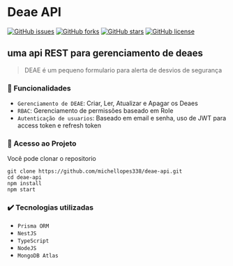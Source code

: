 # Deae API
[![GitHub issues](https://img.shields.io/github/issues/michellopes338/deae-api)](https://github.com/michellopes338/deae-api/issues)
[![GitHub forks](https://img.shields.io/github/forks/michellopes338/deae-api)](https://github.com/michellopes338/deae-api/network)
[![GitHub stars](https://img.shields.io/github/stars/michellopes338/deae-api)](https://github.com/michellopes338/deae-api/stargazers)
[![GitHub license](https://img.shields.io/github/license/michellopes338/deae-api)](https://github.com/michellopes338/deae-api/blob/main/LICENSE)
## uma api REST para gerenciamento de deaes

> DEAE é um pequeno formulario para alerta de desvios de segurança

### 🔨 Funcionalidades
 - `Gerenciamento de DEAE`: Criar, Ler, Atualizar e Apagar os Deaes
 - `RBAC`: Gerenciamento de permissões baseado em Role
 - `Autenticação de usuarios`: Baseado em email e senha, uso de JWT para access token e refresh token

### 📁 Acesso ao Projeto
 Você pode clonar o repositorio
 ```
 git clone https://github.com/michellopes338/deae-api.git
 cd deae-api
 npm install
 npm start
 ```
 ### ✔️ Tecnologias utilizadas
 - `Prisma ORM`
 - `NestJS`
 - `TypeScript`
 - `NodeJS`
 - `MongoDB Atlas`
